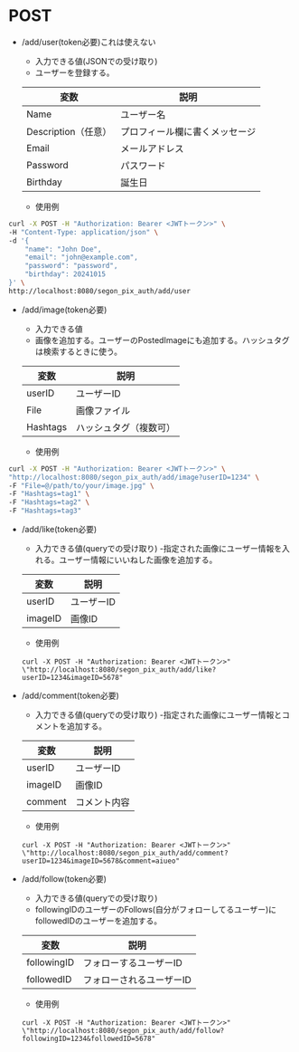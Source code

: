 # POST



- /add/user(token必要)これは使えない

    - 入力できる値(JSONでの受け取り)
    - ユーザーを登録する。

    | 変数      |     説明     |
    |-----------|-----------|
    |Name       |  ユーザー名   |
    |Description（任意）   |  プロフィール欄に書くメッセージ  |
    |Email      |  メールアドレス  |
    |Password       | パスワード  |
    |Birthday   |  誕生日      |

    - 使用例

```bash
curl -X POST -H "Authorization: Bearer <JWTトークン>" \
-H "Content-Type: application/json" \
-d '{
    "name": "John Doe",
    "email": "john@example.com",
    "password": "password",
    "birthday": 20241015
}' \
http://localhost:8080/segon_pix_auth/add/user
```


- /add/image(token必要)
    - 入力できる値
    - 画像を追加する。ユーザーのPostedImageにも追加する。ハッシュタグは検索するときに使う。

    | 変数      | 説明|
    |-----------|-----|
    |userID       |   ユーザーID   |
    |File    |   画像ファイル   |
    |Hashtags     | ハッシュタグ（複数可） |


    - 使用例

```bash
curl -X POST -H "Authorization: Bearer <JWTトークン>" \
"http://localhost:8080/segon_pix_auth/add/image?userID=1234" \
-F "File=@/path/to/your/image.jpg" \
-F "Hashtags=tag1" \
-F "Hashtags=tag2" \
-F "Hashtags=tag3"
```

- /add/like(token必要)
    - 入力できる値(queryでの受け取り)
    -指定された画像にユーザー情報を入れる。ユーザー情報にいいねした画像を追加する。

    | 変数      |     説明     |
    |-----------|-----------|
    |userID     |  ユーザーID  |
    |imageID    |  画像ID  |

    - 使用例

    ```
    curl -X POST -H "Authorization: Bearer <JWTトークン>" \"http://localhost:8080/segon_pix_auth/add/like?userID=1234&imageID=5678"
    ```


- /add/comment(token必要)
    - 入力できる値(queryでの受け取り)
    -指定された画像にユーザー情報とコメントを追加する。

    | 変数      |     説明     |
    |-----------|-----------|
    |userID     |  ユーザーID  |
    |imageID    |  画像ID  |
    |comment | コメント内容|

    - 使用例

    ```
    curl -X POST -H "Authorization: Bearer <JWTトークン>" \"http://localhost:8080/segon_pix_auth/add/comment?userID=1234&imageID=5678&comment=aiueo"
    ```

- /add/follow(token必要)
    - 入力できる値(queryでの受け取り)
    - followingIDのユーザーのFollows(自分がフォローしてるユーザー)にfollowedIDのユーザーを追加する。

    | 変数      |     説明     |
    |-----------|-----------|
    |followingID     |  フォローするユーザーID  |
    |followedID    |  フォローされるユーザーID  |

    - 使用例

    ```
    curl -X POST -H "Authorization: Bearer <JWTトークン>" \"http://localhost:8080/segon_pix_auth/add/follow?followingID=1234&followedID=5678"
    ```

